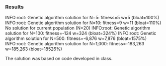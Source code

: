 ### Results
INFO:root: Genetic algorithm solution for N=5: fitness=5 w=5 (bloat=100%)
INFO:root: Genetic algorithm solution for N=10: fitness=9 w=11 (bloat=110%)
No solution for current population (N=20)
INFO:root: Genetic algorithm solution for N=100: fitness=-124 w=324 (bloat=324%)
INFO:root: Genetic algorithm solution for N=500: fitness=-6,876 w=7,876 (bloat=1575%)
INFO:root: Genetic algorithm solution for N=1,000: fitness=-183,263 w=185,263 (bloat=18526%)

The solution was based on code developed in class.